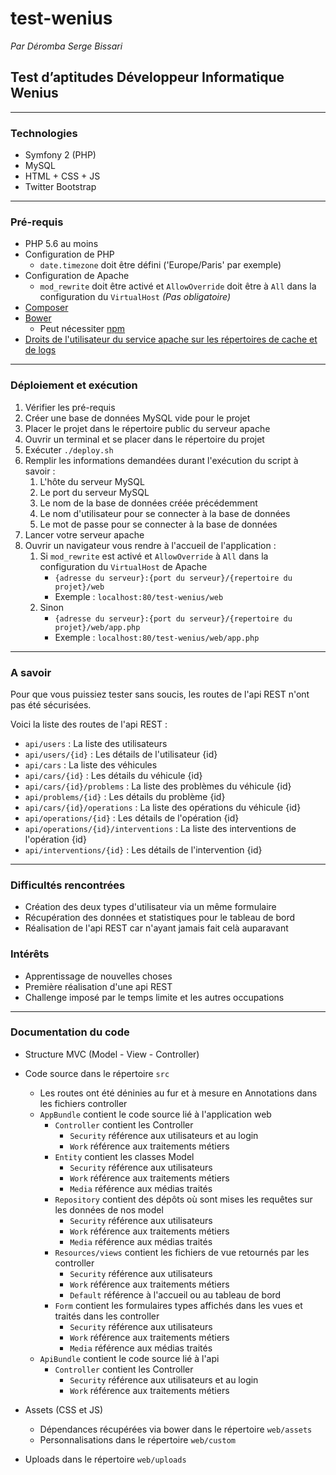 # test-wenius

_Par Déromba Serge Bissari_

## Test d’aptitudes Développeur Informatique Wenius

___

### Technologies

* Symfony 2 (PHP)
* MySQL
* HTML + CSS + JS
* Twitter Bootstrap

___

### Pré-requis

* PHP 5.6 au moins
* Configuration de PHP
    * `date.timezone` doit être défini ('Europe/Paris' par exemple)
* Configuration de Apache
    * `mod_rewrite` doit être activé et `AllowOverride` doit être à `All` dans la configuration du `VirtualHost` _(Pas obligatoire)_
* [Composer](https://getcomposer.org/download/)
* [Bower](https://bower.io/)
    * Peut nécessiter [npm](https://www.npmjs.com/get-npm)
* [Droits de l'utilisateur du service apache sur les répertoires de cache et de logs](http://symfony.com/doc/current/setup/file_permissions.html)   

___

### Déploiement et exécution

1. Vérifier les pré-requis
1. Créer une base de données MySQL vide pour le projet
1. Placer le projet dans le répertoire public du serveur apache
1. Ouvrir un terminal et se placer dans le répertoire du projet
1. Exécuter `./deploy.sh`
1. Remplir les informations demandées durant l'exécution du script à savoir :
    1. L'hôte du serveur MySQL
    1. Le port du serveur MySQL
    1. Le nom de la base de données créée précédemment
    1. Le nom d'utilisateur pour se connecter à la base de données
    1. Le mot de passe pour se connecter à la base de données
1. Lancer votre serveur apache
1. Ouvrir un navigateur vous rendre à l'accueil de l'application :
    1. Si `mod_rewrite` est activé et `AllowOverride` à `All` dans la configuration du `VirtualHost` de Apache
        * `{adresse du serveur}:{port du serveur}/{repertoire du projet}/web`
        * Exemple : `localhost:80/test-wenius/web`
    1. Sinon
        * `{adresse du serveur}:{port du serveur}/{repertoire du projet}/web/app.php`
        * Exemple : `localhost:80/test-wenius/web/app.php`

___

### A savoir

Pour que vous puissiez tester sans soucis, les routes de l'api REST n'ont pas été sécurisées.

Voici la liste des routes de l'api REST :
* `api/users` : La liste des utilisateurs
* `api/users/{id}` : Les détails de l'utilisateur {id}
* `api/cars` : La liste des véhicules
* `api/cars/{id}` : Les détails du véhicule {id}
* `api/cars/{id}/problems` : La liste des problèmes du véhicule {id}
* `api/problems/{id}` : Les détails du problème {id}
* `api/cars/{id}/operations` : La liste des opérations du véhicule {id}
* `api/operations/{id}` : Les détails de l'opération {id}
* `api/operations/{id}/interventions` : La liste des interventions de l'opération {id}
* `api/interventions/{id}` : Les détails de l'intervention {id}

___

### Difficultés rencontrées
* Création des deux types d'utilisateur via un même formulaire
* Récupération des données et statistiques pour le tableau de bord
* Réalisation de l'api REST car n'ayant jamais fait celà auparavant

### Intérêts
* Apprentissage de nouvelles choses
* Première réalisation d'une api REST
* Challenge imposé par le temps limite et les autres occupations

___

### Documentation du code

* Structure MVC (Model - View - Controller)

* Code source dans le répertoire `src`
    * Les routes ont été déninies au fur et à mesure en Annotations dans les fichiers controller
    * `AppBundle` contient le code source lié à l'application web
        * `Controller` contient les Controller
            * `Security` référence aux utilisateurs et au login
            * `Work` référence aux traitements métiers
        * `Entity` contient les classes Model
            * `Security` référence aux utilisateurs
            * `Work` référence aux traitements métiers
            * `Media` référence aux médias traités
        * `Repository` contient des dépôts où sont mises les requêtes sur les données de nos model
            * `Security` référence aux utilisateurs
            * `Work` référence aux traitements métiers
            * `Media` référence aux médias traités
        * `Resources/views` contient les fichiers de vue retournés par les controller
            * `Security` référence aux utilisateurs
            * `Work` référence aux traitements métiers
            * `Default` référence à l'accueil ou au tableau de bord
        * `Form` contient les formulaires types affichés dans les vues et traités dans les controller
            * `Security` référence aux utilisateurs
            * `Work` référence aux traitements métiers
            * `Media` référence aux médias traités
    * `ApiBundle` contient le code source lié à l'api
        * `Controller` contient les Controller
            * `Security` référence aux utilisateurs et au login
            * `Work` référence aux traitements métiers

* Assets (CSS et JS)
    * Dépendances récupérées via bower dans le répertoire `web/assets`
    * Personnalisations dans le répertoire `web/custom`

* Uploads dans le répertoire `web/uploads`
